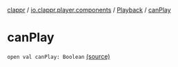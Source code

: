 [clappr](../../index.md) / [io.clappr.player.components](../index.md) / [Playback](index.md) / [canPlay](.)

# canPlay

`open val canPlay: Boolean` [(source)](https://github.com/clappr/clappr-android/tree/dev/clappr/src/main/kotlin/io/clappr/player/components/Playback.kt#L40)